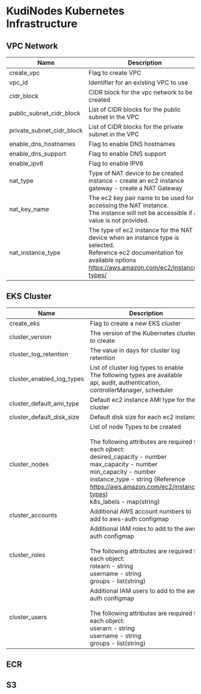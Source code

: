 # KudiNodes Kubernetes Infrastructure

## VPC Network
| Name                      | Description                                                                                                                                                                    | Type         | Default       |
|---------------------------|--------------------------------------------------------------------------------------------------------------------------------------------------------------------------------|--------------|---------------|
| create_vpc                | Flag to create VPC                                                                                                                                                             | bool         | false         |
| vpc_id                    | Identifier for an existing VPC to use                                                                                                                                          | string       |               |
| cidr_block                | CIDR block for the vpc network to be created                                                                                                                                   | string       | 172.16.0.0/24 |
| public_subnet_cidr_block  | List of CIDR blocks for the public subnet in the VPC                                                                                                                           | list(string) |               |
| private_subnet_cidr_block | List of CIDR blocks for the private subnet in the VPC                                                                                                                          | list(string) |               |
| enable_dns_hostnames      | Flag to enable DNS hostnames                                                                                                                                                   | bool         |               |
| enable_dns_support        | Flag to enable DNS support                                                                                                                                                     | bool         |               |
| enable_ipv6               | Flag to enable IPV6                                                                                                                                                            | bool         |               |
| nat_type                  | Type of NAT device to be created<br>instance - create an ec2 instance<br>gateway - create a NAT Gateway                                                                        | string       | instance      |
| nat_key_name              | The ec2 key pair name to be used for accessing the NAT instance.<br>The instance will not be accessible if a value is not provided.                                            | string       |               |
| nat_instance_type         | The type of ec2 instance for the NAT device when an instance type is selected.<br>Reference ec2 documentation for available options https://aws.amazon.com/ec2/instance-types/ | string       | t2.nano       |

## EKS Cluster
| Name                      | Description                                                                                                                                                                                                                                                                                                | Type         | Default                                                                                                                                                                          |
|---------------------------|------------------------------------------------------------------------------------------------------------------------------------------------------------------------------------------------------------------------------------------------------------------------------------------------------------|--------------|----------------------------------------------------------------------------------------------------------------------------------------------------------------------------------|
| create_eks                | Flag to create a new EKS cluster                                                                                                                                                                                                                                                                           | bool         | false                                                                                                                                                                            |
| cluster_version           | The version of the Kubernetes cluster to create                                                                                                                                                                                                                                                            | string       | 1.18                                                                                                                                                                             |
| cluster_log_retention     | The value in days for cluster log retention                                                                                                                                                                                                                                                                | number       | 7                                                                                                                                                                                |
| cluster_enabled_log_types | List of cluster log types to enable<br>The following types are available<br>api, audit, authentication, controllerManager, scheduler                                                                                                                                                                       | list(string) | ["api", "audit", "authentication",<br>"controllerManager", "scheduler"]                                                                                                          |
| cluster_default_ami_type  | Default ec2 instance AMI type for the cluster                                                                                                                                                                                                                                                              | string       | AL2_x86_64                                                                                                                                                                       |
| cluster_default_disk_size | Default disk size for each ec2 instance                                                                                                                                                                                                                                                                    | string       | 50                                                                                                                                                                               |
| cluster_nodes             | List of node Types to be created<br><br>The following attributes are required for each ojbect:<br>desired_capacity - number<br>max_capacity     - number<br>min_capacity     - number<br>instance_type    - string (Reference https://aws.amazon.com/ec2/instance-types)<br>k8s_labels       - map(string) | list(object) | blockchain-nodes = {<br>  desired_capacity = 3<br>  max_capacity     = 4<br>  min_capacity     = 1<br>  instance_type    = "m5.xlarge"<br>  k8s_labels       = {<br><br>  }<br>} |
| cluster_accounts          | Additional AWS account numbers to add to aws-auth configmap                                                                                                                                                                                                                                                | list(string) |                                                                                                                                                                                  |
| cluster_roles             | Additional IAM roles to add to the aws-auth configmap<br><br>The following attributes are required for each object:<br>rolearn  - string<br>username - string<br>groups   - list(string)                                                                                                                   | list(object) |                                                                                                                                                                                  |
| cluster_users             | Additional IAM users to add to the aws-auth configmap<br><br>The following attributes are required for each object:<br>userarn  - string<br>username - string<br>groups   - list(string)                                                                                                                   | list(object) |                                                                                                                                                                                  |
## ECR

## S3
